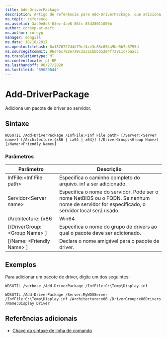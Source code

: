 ```yaml
---
title: Add-DriverPackage
description: Artigo de referência para Add-DriverPackage, que adiciona um pacote de driver ao servidor.
ms.topic: reference
ms.assetid: 3ac9e8d5-63ec-4ce8-86fc-85d28011050b
author: coreyp-at-msft
ms.author: coreyp
manager: dongill
ms.date: 10/16/2017
ms.openlocfilehash: 0a1876727d4d79cf4ce3c86c654a9be0b7c6795d
ms.sourcegitcommit: 96d46c702e7a9c3a321bbbb5284f73911c7baa3c
ms.translationtype: MT
ms.contentlocale: pt-BR
ms.lasthandoff: 08/27/2020
ms.locfileid: "89029844"
---
```

# <a name="add-driverpackage"></a>Add-DriverPackage

Adiciona um pacote de driver ao servidor.

## <a name="syntax"></a>Sintaxe

```
WDSUTIL /Add-DriverPackage /InfFile:<Inf File path> [/Server:<Server name>] [/Architecture:{x86 | ia64 | x64}] [/DriverGroup:<Group Name>] [/Name:<Friendly Name>]
```

### <a name="parameters"></a>Parâmetros

|          Parâmetro           |                                                              Descrição                                                              |
|------------------------------|---------------------------------------------------------------------------------------------------------------------------------------|
|   InfFile:\<Inf File path>   |                                           Especifica o caminho completo do arquivo. inf a ser adicionado.                                            |
|    Servidor\<Server name>    | Especifica o nome do servidor. Pode ser o nome NetBIOS ou o FQDN. Se nenhum nome de servidor for especificado, o servidor local será usado. |
|      /Architecture: {x86      |                                                                 Win64                                                                  |
| [/DriverGroup: \<Group Name> ] |                             Especifica o nome do grupo de drivers ao qual o pacote deve ser adicionado.                              |
|   [/Name: \<Friendly Name> ]   |                                           Declara o nome amigável para o pacote de driver.                                            |

## <a name="examples"></a>Exemplos

Para adicionar um pacote de driver, digite um dos seguintes:
```
WDSUTIL /verbose /Add-DriverPackage /InfFile:C:\Temp\Display.inf
```
```
WDSUTIL /Add-DriverPackage /Server:MyWDSServer /InfFile:C:\Temp\Display.inf /Architecture:x86 /DriverGroup:x86Drivers /Name:Display Driver
```

## <a name="additional-references"></a>Referências adicionais

- [Chave da sintaxe de linha de comando](command-line-syntax-key.md)

